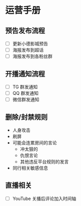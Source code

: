 # 运营手册

## 预告发布流程

* [ ] 更新小德影城预告
* [ ] 海报发布到超话
* [ ] 海报发布到各粉丝群

## 开播通知流程

* [ ] TG 群发通知
* [ ] QQ 群发通知
* [ ] 微信群发通知

## 删除/封禁规则

* 人身攻击
* 刷屏
* 可能会连累房间的言论
  * 冲太狠的
  * 仇恨言论
  * 其他违反平台规则的发言
* 同行相关敏感信息

## 直播相关

* [ ] YouTube 关播后评论加入时间轴











